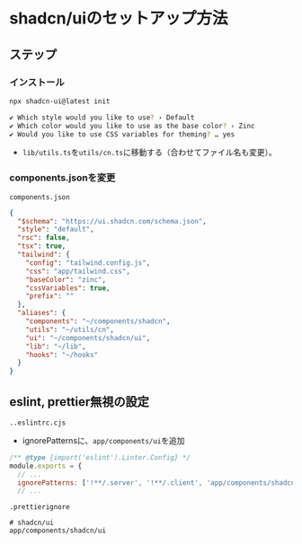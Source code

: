 # shadcn/uiのセットアップ方法

## ステップ

### インストール

```sh
npx shadcn-ui@latest init
```

```sh
✔ Which style would you like to use? › Default
✔ Which color would you like to use as the base color? › Zinc
✔ Would you like to use CSS variables for theming? … yes
```

- `lib/utils.ts`を`utils/cn.ts`に移動する（合わせてファイル名も変更）。

### components.jsonを変更

`components.json`

```json
{
  "$schema": "https://ui.shadcn.com/schema.json",
  "style": "default",
  "rsc": false,
  "tsx": true,
  "tailwind": {
    "config": "tailwind.config.js",
    "css": "app/tailwind.css",
    "baseColor": "zinc",
    "cssVariables": true,
    "prefix": ""
  },
  "aliases": {
    "components": "~/components/shadcn",
    "utils": "~/utils/cn",
    "ui": "~/components/shadcn/ui",
    "lib": "~/lib",
    "hooks": "~/hooks"
  }
}
```

## eslint, prettier無視の設定

`..eslintrc.cjs`

- ignorePatternsに、`app/components/ui`を追加

```cjs
/** @type {import('eslint').Linter.Config} */
module.exports = {
  // ...
  ignorePatterns: ['!**/.server', '!**/.client', 'app/components/shadcn/ui'],
  // ...
```

`.prettierignore`

```text
# shadcn/ui
app/components/shadcn/ui
```
